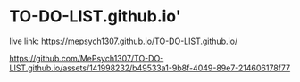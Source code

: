 # TO-DO-LIST.github.io'
live link: https://mepsych1307.github.io/TO-DO-LIST.github.io/


https://github.com/MePsych1307/TO-DO-LIST.github.io/assets/141998232/b49533a1-9b8f-4049-89e7-214606178f77

